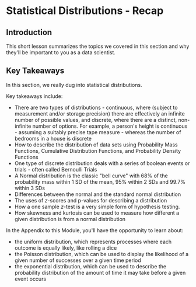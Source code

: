
# Statistical Distributions - Recap

## Introduction

This short lesson summarizes the topics we covered in this section and why they'll be important to you as a data scientist.

## Key Takeaways

In this section, we really dug into statistical distributions. 

Key takeaways include:

* There are two types of distributions - continuous, where (subject to measurement and/or storage precision) there are effectively an infinite number of possible values, and discrete, where there are a distinct, non-infinite number of options. For example, a person's height is continuous - assuming a suitably precise tape measure - whereas the number of bedrooms in a house is discrete
* How to describe the distribution of data sets using Probability Mass Functions, Cumulative Distribution Functions, and Probability Density Functions
* One type of discrete distribution deals with a series of boolean events or trials - often called Bernoulli Trials
* A Normal distribution is the classic "bell curve" with 68% of the probability mass within 1 SD of the mean, 95% within 2 SDs and 99.7% within 3 SDs
* Differences between the normal and the standard normal distribution
* The uses of $z$-scores and p-values for describing a distribution
* How a one sample $z$-test is a very simple form of hypothesis testing.
* How skewness and kurtosis can be used to measure how different a given distribution is from a normal distribution


In the Appendix to this Module, you'll have the opportunity to learn about: 
* the uniform distribution, which represents processes where each outcome is equally likely, like rolling a dice
* the Poisson distribution, which can be used to display the likelihood of a given number of successes over a given time period
* the exponential distribution, which can be used to describe the probability distribution of the amount of time it may take before a given event occurs
